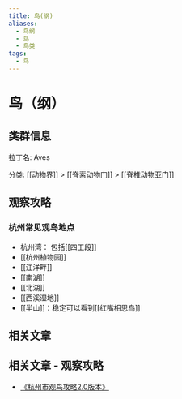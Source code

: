 ```yaml
---
title: 鸟(纲)
aliases:
  - 鸟纲
  - 鸟
  - 鸟类
tags:
  - 鸟
---
```

# 鸟（纲）

## 类群信息

拉丁名: Aves

分类: [[动物界]] > [[脊索动物门]] > [[脊椎动物亚门]]


## 观察攻略

### 杭州常见观鸟地点

- 杭州湾： 包括[[四工段]]
- [[杭州植物园]]
- [[江洋畔]]
- [[南湖]]
- [[北湖]]
- [[西溪湿地]]
- [[半山]]：稳定可以看到[[红嘴相思鸟]]


## 相关文章

## 相关文章 - 观察攻略

- [《杭州市观鸟攻略2.0版本》](https://mp.weixin.qq.com/s/lPa2x0jdE7wD82X_qOkyCg)
